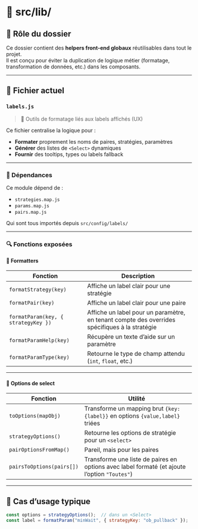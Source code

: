 # 📁 src/lib/

## 🎯 Rôle du dossier

Ce dossier contient des **helpers front-end globaux** réutilisables dans tout le projet.  
Il est conçu pour éviter la duplication de logique métier (formatage, transformation de données, etc.) dans les composants.

---

## 📄 Fichier actuel

### `labels.js`

> 🔧 Outils de formatage liés aux labels affichés (UX)

Ce fichier centralise la logique pour :
- **Formater** proprement les noms de paires, stratégies, paramètres
- **Générer** des listes de `<Select>` dynamiques
- **Fournir** des tooltips, types ou labels fallback

---

### 🔗 Dépendances

Ce module dépend de :
- `strategies.map.js`
- `params.map.js`
- `pairs.map.js`

Qui sont tous importés depuis `src/config/labels/`

---

### 🔍 Fonctions exposées

#### 🧱 Formatters

| Fonction | Description |
|---------|-------------|
| `formatStrategy(key)` | Affiche un label clair pour une stratégie |
| `formatPair(key)`     | Affiche un label clair pour une paire |
| `formatParam(key, { strategyKey })` | Affiche un label pour un paramètre, en tenant compte des overrides spécifiques à la stratégie |
| `formatParamHelp(key)` | Récupère un texte d’aide sur un paramètre |
| `formatParamType(key)` | Retourne le type de champ attendu (`int`, `float`, etc.) |

---

#### 🧩 Options de select

| Fonction | Utilité |
|----------|---------|
| `toOptions(mapObj)` | Transforme un mapping brut `{key: {label}}` en options `{value,label}` triées |
| `strategyOptions()` | Retourne les options de stratégie pour un `<select>` |
| `pairOptionsFromMap()` | Pareil, mais pour les paires |
| `pairsToOptions(pairs[])` | Transforme une liste de paires en options avec label formaté (et ajoute l’option `"Toutes"`) |

---

## 🧠 Cas d’usage typique

```js
const options = strategyOptions();  // dans un <Select>
const label = formatParam("minWait", { strategyKey: "ob_pullback" });
